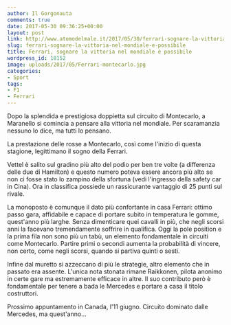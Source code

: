 ```yaml
---
author: Il Gorgonauta
comments: true
date: 2017-05-30 09:36:25+00:00
layout: post
link: http://www.atomodelmale.it/2017/05/30/ferrari-sognare-la-vittoria-nel-mondiale-e-possibile/
slug: ferrari-sognare-la-vittoria-nel-mondiale-e-possibile
title: Ferrari, sognare la vittoria nel mondiale è possibile
wordpress_id: 18152
image: uploads/2017/05/Ferrari-montecarlo.jpg
categories:
- Sport
tags:
- F1
- Ferrari
---
```


Dopo la splendida e prestigiosa doppietta sul circuito di Montecarlo, a Maranello si comincia a pensare alla vittoria nel mondiale. Per scaramanzia nessuno lo dice, ma tutti lo pensano.

La prestazione delle rosse a Montecarlo, così come l'inizio di questa stagione, legittimano il sogno della Ferrari.

Vettel è salito sul gradino più alto del podio per ben tre volte (a differenza delle due di Hamilton) e questo numero poteva essere ancora più alto se non ci fosse stato lo zampino della sfortuna (vedi l'ingresso della safety car in Cina). Ora in classifica possiede un rassicurante vantaggio di 25 punti sul rivale.

La monoposto è comunque il dato più confortante in casa Ferrari: ottimo passo gara, affidabile e capace di portare subito in temperatura le gomme, quest'anno più larghe. Senza dimenticare quei cavalli in più, che negli scorsi anni la facevano tremendamente soffrire in qualifica. Oggi la pole position e la prima fila non sono più un tabù, un elemento fondamentale in circuiti come Montecarlo. Partire primi o secondi aumenta la probabilità di vincere, non certo, come negli scorsi, quando si partiva quinti o sesti.

Infine dal muretto si azzeccano di più le strategie, altro elemento che in passato era assente. L'unica nota stonata rimane Raikkonen, pilota anonimo in certe gare ma estremamente efficace in altre. Il suo contributo però è fondamentale per tenere a bada le Mercedes e portare a casa il titolo costruttori.

Prossimo appuntamento in Canada, l'11 giugno. Circuito dominato dalle Mercedes, ma quest'anno...
